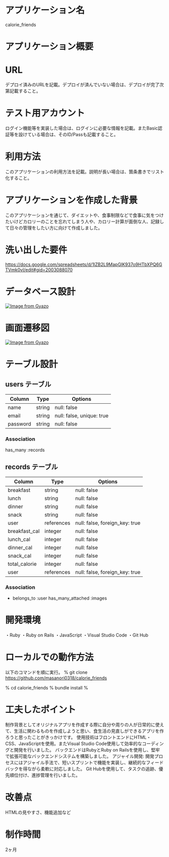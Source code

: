 # アプリケーション名 
calorie_friends

# アプリケーション概要  

# URL 
デプロイ済みのURLを記載。デプロイが済んでいない場合は、デプロイが完了次第記載すること。
# テスト用アカウント 
ログイン機能等を実装した場合は、ログインに必要な情報を記載。またBasic認証等を設けている場合は、そのID/Passも記載すること。
# 利用方法  
このアプリケーションの利用方法を記載。説明が長い場合は、箇条書きでリスト化すること。
# アプリケーションを作成した背景 

このアプリケーションを通じて、ダイエットや、食事制限などで食事に気をつけたいけどカロリーのことを忘れてしまう人や、カロリー計算が面倒な人、記録して日々の管理をしたい方に向けて作成しました。
# 洗い出した要件 
https://docs.google.com/spreadsheets/d/1lZB2L9MapGlK937o9HTbXPQ6GTVmk0vl/edit#gid=2003088070


# データベース設計  
[![Image from Gyazo](https://i.gyazo.com/0b95d90c2213f6f85a8b1ff950e86861.png)](https://gyazo.com/0b95d90c2213f6f85a8b1ff950e86861)
# 画面遷移図 

[![Image from Gyazo](https://i.gyazo.com/63840b52ca85fcd5b68934f4f55aa62e.png)](https://gyazo.com/63840b52ca85fcd5b68934f4f55aa62e)
# テーブル設計

## users テーブル

| Column             | Type   | Options     |
| ------------------ | ------ | ----------- |
| name               | string | null: false |
| email              | string | null: false, unique: true |
| password           | string | null: false |

### Association

has_many :records

## records テーブル

| Column      | Type       | Options                        |
| ------      | ---------- | ------------------------------ |
| breakfast   | string     | null: false                    |
| lunch       | string     | null: false                    |
| dinner      | string     | null: false                    |
| snack       | string     | null: false                    |
| user        | references | null: false, foreign_key: true |
| breakfast_cal | integer    | null: false                    |
| lunch_cal     | integer    | null: false                    |
| dinner_cal    | integer    | null: false                    |
| snack_cal     | integer    | null: false                    |
| total_calorie | integer    | null: false                    |
| user          | references | null: false, foreign_key: true |
### Association

- belongs_to :user 
  has_many_attached :images


# 開発環境  
・Ruby
・Ruby on Rails
・JavaScript
・Visual Studio Code
・Git Hub

# ローカルでの動作方法  
以下のコマンドを順に実行。
% git clone https://github.com/masanori0318/calorie_friends

% cd calorie_friends
% bundle install
%
# 工夫したポイント  

制作背景としてオリジナルアプリを作成する際に自分や周りの人が日常的に使えて、生活に関わるものを作成しようと思い、食生活の見直しができるアプリを作ろうと思ったことがきっかけです。
使用技術はフロントエンドにHTML・CSS、JavaScriptを使用。またVisual Studio Code使用して効率的なコーディングと開発を行いました。
バックエンドはRubyとRuby on Railsを使用し、堅牢で拡張可能なバックエンドシステムを構築しました。
アジャイル開発:
開発プロセスにはアジャイル手法で、短いスプリントで機能を実装し、継続的なフィードバックを得ながら柔軟に対応しました。
Git Hubを使用して、タスクの追跡、優先順位付け、進捗管理を行いました。
# 改善点 
HTMLの見やすさ、機能追加など
# 制作時間  
2ヶ月
